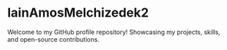 # IainAmosMelchizedek2
Welcome to my GitHub profile repository! Showcasing my projects, skills, and open-source contributions.
